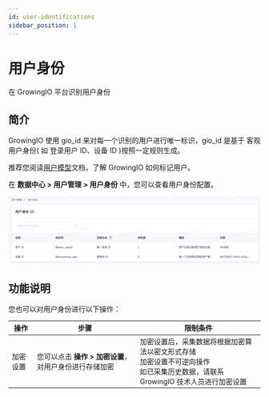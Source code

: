 ```yaml
---
id: user-identifications
sidebar_position: 1
---
```


# 用户身份

在 GrowingIO 平台识别用户身份

## 简介[](#jian-jie)

GrowingIO 使用 gio_id 来对每一个识别的用户进行唯一标识，gio_id 是基于 客观用户身份( 如 登录用户 ID、设备 ID )按照一定规则生成。

推荐您阅读[用户模型](../../../getting-started/basic-concept/user-model)文档，了解 GrowingIO 如何标记用户。

在 **数据中心 > 用户管理 > 用户身份** 中，您可以查看用户身份配置。

![](/img/用户身份.png)

## 功能说明[](#gong-neng-shuo-ming)

您也可以对用户身份进行以下操作：

| 操作     | 步骤                                                   | 限制条件                                                                                                                              |
| -------- | ------------------------------------------------------ | ------------------------------------------------------------------------------------------------------------------------------------- |
| 加密设置 | 您可以点击 **操作 > 加密设置**，对用户身份进行存储加密 | 加密设置后，采集数据将根据加密算法以密文形式存储<br/>加密设置不可逆向操作<br/>如已采集历史数据，请联系 GrowingIO 技术人员进行加密设置 |
